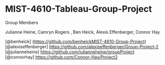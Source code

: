 # MIST-4610-Tableau-Group-Project

Group Members

Julianne Heine, Camryn Rogers , Ben Heick, Alexis Effenberger, Connor Hay

[@benheick] (https://github.com/benheickMIST-4610-Group-Project) [@alexiseffenberger] https://github.com/alexiseffenberger/Group-Project-2 [@julianneheine] https://github.com/julianneheine/groupProject [@connorhay] https://github.com/Connor-Hay/Project2
